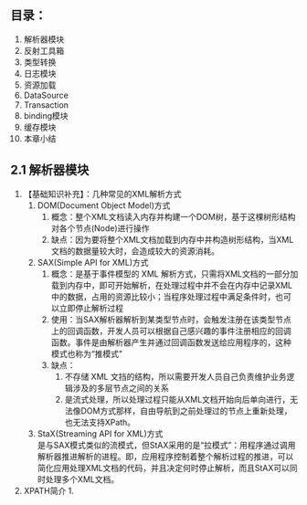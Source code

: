 ## 目录： 
1. 解析器模块
1. 反射工具箱
1. 类型转换
1. 日志模块
1. 资源加载
1. DataSource
1. Transaction
1. binding模块
1. 缓存模块
1. 本章小结

## 2.1 解析器模块
1. 【基础知识补充】：几种常见的XML解析方式
    1. DOM(Document Object Model)方式  
        1. 概念：整个XML文档读入内存并构建一个DOM树，基于这棵树形结构对各个节点(Node)进行操作
        1. 缺点：因为要将整个XML文档加载到内存中井构造树形结构，当XML文档的数据量较大时，会造成较大的资源消耗。
    1. SAX(Simple API for XML)方式
        1. 概念：是基于事件模型的 XML 解析方式，只需将XML文档的一部分加载到内存中，即可开始解析，在处理过程中井不会在内存中记录XML中的数据，占用的资源比较小；当程序处理过程中满足条件时，也可以立即停止解析过程
        1. 使用：当SAX解析器解析到某类型节点时，会触发注册在该类型节点上的回调函数，开发人员可以根据自己感兴趣的事件注册相应的回调函数。事件是由解析器产生并通过回调函数发送给应用程序的，这种模式也称为“推模式”
        1. 缺点： 
            1. 不存储 XML 文挡的结构，所以需要开发人员自己负责维护业务逻辑涉及的多层节点之间的关系
            1. 是流式处理，所以处理过程只能从XML文档开始向后单向进行，无法像DOM方式那样，自由导航到之前处理过的节点上重新处理，也无法支持XPath。
    1. StaX(Streaming API for XML)方式   
        是与SAX模式类似的流模式，但StAX采用的是“拉模式”：用程序通过调用解析器推进解析的进程。即，应用程序控制着整个解析过程的推进，可以简化应用处理XML文档的代码，并且决定何时停止解析，而且StAX可以同时处理多个XML文档。
1. XPATH简介
    1. 